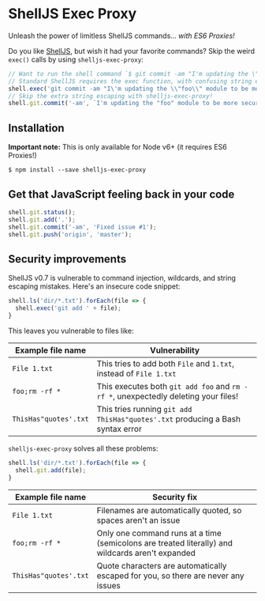 # ShellJS Exec Proxy

Unleash the power of limitless ShellJS commands... *with ES6 Proxies!*

Do you like [ShellJS](https://github.com/shelljs/shelljs), but wish it had your
favorite commands? Skip the weird `exec()` calls by using `shelljs-exec-proxy`:

```javascript
// Want to run the shell command `$ git commit -am "I'm updating the \"foo\" module to be more secure"`?
// Standard ShellJS requires the exec function, with confusing string escaping:
shell.exec('git commit -am "I\'m updating the \\"foo\\" module to be more secure"');
// Skip the extra string escaping with shelljs-exec-proxy!
shell.git.commit('-am', `I'm updating the "foo" module to be more secure`);
```

## Installation

**Important note:** This is only available for Node v6+ (it requires ES6
Proxies!)

```
$ npm install --save shelljs-exec-proxy
```

## Get that JavaScript feeling back in your code

```javascript
shell.git.status();
shell.git.add('.');
shell.git.commit('-am', 'Fixed issue #1');
shell.git.push('origin', 'master');
```

## Security improvements

ShellJS v0.7 is vulnerable to command injection, wildcards, and string
escaping mistakes. Here's an insecure code snippet:

```javascript
shell.ls('dir/*.txt').forEach(file => {
  shell.exec('git add ' + file);
}
```

This leaves you vulnerable to files like:

| Example file name | Vulnerability |
|------------------ | ------------- |
| `File 1.txt` | This tries to add both `File` and `1.txt`, instead of `File 1.txt` |
| `foo;rm -rf *` | This executes both `git add foo` and `rm -rf *`, unexpectedly deleting your files! |
| `ThisHas"quotes'.txt` | This tries running `git add ThisHas"quotes'.txt` producing a Bash syntax error |

`shelljs-exec-proxy` solves all these problems:

```javascript
shell.ls('dir/*.txt').forEach(file => {
  shell.git.add(file);
}
```

| Example file name | Security fix |
|------------------ | ------------ |
| `File 1.txt` | Filenames are automatically quoted, so spaces aren't an issue |
| `foo;rm -rf *` | Only one command runs at a time (semicolons are treated literally) and wildcards aren't expanded |
| `ThisHas"quotes'.txt` | Quote characters are automatically escaped for you, so there are never any issues |
